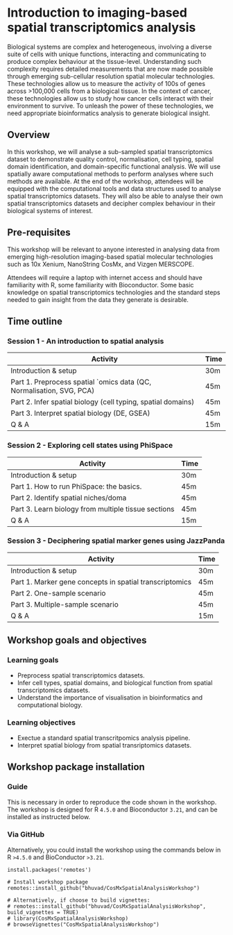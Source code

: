 # Introduction to imaging-based spatial transcriptomics analysis

Biological systems are complex and heterogeneous, involving a diverse suite of cells with unique functions, interacting and communicating to produce complex behaviour at the tissue-level. Understanding such complexity requires detailed measurements that are now made possible through emerging sub-cellular resolution spatial molecular technologies. These technologies allow us to measure the activity of 100s of genes across >100,000 cells from a biological tissue. In the context of cancer, these technologies allow us to study how cancer cells interact with their environment to survive. To unleash the power of these technologies, we need appropriate bioinformatics analysis to generate biological insight.

## Overview

In this workshop, we will analyse a sub-sampled spatial transcriptomics dataset to demonstrate quality control, normalisation, cell typing, spatial domain identification, and domain-specific functional analysis. We will use spatially aware computational methods to perform analyses where such methods are available. At the end of the workshop, attendees will be equipped with the computational tools and data structures used to analyse spatial transcriptomics datasets. They will also be able to analyse their own spatial transcriptomics datasets and decipher complex behaviour in their biological systems of interest.

## Pre-requisites 

This workshop will be relevant to anyone interested in analysing data from emerging high-resolution imaging-based spatial molecular technologies such as 10x Xenium, NanoString CosMx, and Vizgen MERSCOPE.

Attendees will require a laptop with internet access and should have familiarity with R, some familiarity with Bioconductor. Some basic knowledge on spatial transcriptomics technologies and the standard steps needed to gain insight from the data they generate is desirable.

## Time outline

### Session 1 - An introduction to spatial analysis

| Activity                                                             | Time |
|----------------------------------------------------------------------|------|
| Introduction & setup                                                 | 30m  |
| Part 1. Preprocess spatial `omics data (QC, Normalisation, SVG, PCA) | 45m  |
| Part 2. Infer spatial biology (cell typing, spatial domains)         | 45m  |
| Part 3. Interpret spatial biology (DE, GSEA)                         | 45m  |
| Q & A                                                                | 15m  |

### Session 2 - Exploring cell states using PhiSpace

| Activity                                                             | Time |
|----------------------------------------------------------------------|------|
| Introduction & setup                                                 | 30m  |
| Part 1. How to run PhiSpace: the basics.                             | 45m  |
| Part 2. Identify spatial niches/doma                                 | 45m  |
| Part 3. Learn biology from multiple tissue sections                  | 45m  |
| Q & A                                                                | 15m  |

### Session 3 - Deciphering spatial marker genes using JazzPanda

| Activity                                                             | Time |
|----------------------------------------------------------------------|------|
| Introduction & setup                                                 | 30m  |
| Part 1. Marker gene concepts in spatial transcriptomics              | 45m  |
| Part 2. One-sample scenario                                          | 45m  |
| Part 3. Multiple-sample scenario                                     | 45m  |
| Q & A                                                                | 15m  |


## Workshop goals and objectives

### Learning goals

 - Preprocess spatial transcriptomics datasets.
 - Infer cell types, spatial domains, and biological function from spatial transcriptomics datasets.
 - Understand the importance of visualisation in bioinformatics and computational biology.

### Learning objectives

 - Exectue a standard spatial transcritpomics analysis pipeline.
 - Interpret spatial biology from spatial transriptomics datasets.

## Workshop package installation 

### Guide

This is necessary in order to reproduce the code shown in the workshop. 
The workshop is designed for R `4.5.0` and Bioconductor `3.21`, and can be installed as instructed below.

### Via GitHub

Alternatively, you could install the workshop using the commands below in R `>4.5.0` and BioConductor `>3.21`.

```
install.packages('remotes')

# Install workshop package
remotes::install_github("bhuvad/CosMxSpatialAnalysisWorkshop")

# Alternatively, if choose to build vignettes:
# remotes::install_github("bhuvad/CosMxSpatialAnalysisWorkshop", build_vignettes = TRUE)
# library(CosMxSpatialAnalysisWorkshop)
# browseVignettes("CosMxSpatialAnalysisWorkshop")
```
